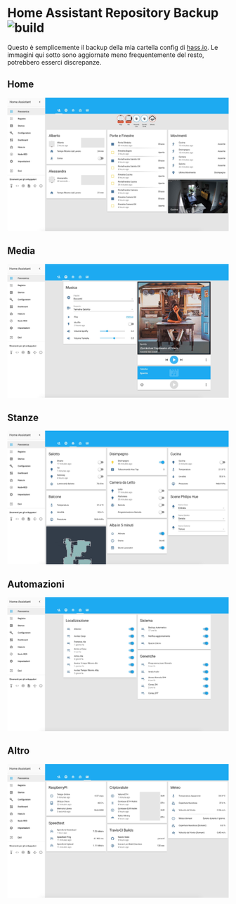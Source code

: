 # Home Assistant Repository Backup ![build](https://travis-ci.org/JohnnyZeta/hassio.svg?branch=master)

Questo è semplicemente il backup della mia cartella config di [hass.io](https://www.home-assistant.io).
Le immagini qui sotto sono aggiornate meno frequentemente del resto, potrebbero esserci discrepanze.

## Home
![SchedaHome](images/image1.jpeg)

## Media
![SchedaMedia](images/image2.jpeg)

## Stanze
![SchedaStanze](images/image3.jpeg)

## Automazioni
![SchedaAutomazioni](images/image4.jpeg)

## Altro
![SchedaAltro](images/image5.jpeg)
